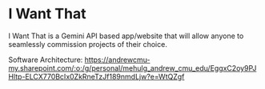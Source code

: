 # I Want That

I Want That is a Gemini API based app/website that will allow anyone to seamlessly commission projects of their choice.

Software Architecture: https://andrewcmu-my.sharepoint.com/:o:/g/personal/mehulg_andrew_cmu_edu/EggxC2oy9PJHltp-ELCX770BcIx0ZkRneTzJf189nmdLjw?e=WtQZgf
